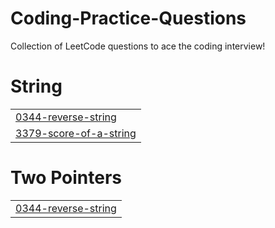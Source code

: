 # Coding-Practice-Questions
Collection of LeetCode questions to ace the coding interview!


# String
|  |
| ------- |
| [0344-reverse-string](https://github.com/siddharthaAgarwal/Coding-Practice-Questions/tree/master/0344-reverse-string) |
| [3379-score-of-a-string](https://github.com/siddharthaAgarwal/Coding-Practice-Questions/tree/master/3379-score-of-a-string) |
# Two Pointers
|  |
| ------- |
| [0344-reverse-string](https://github.com/siddharthaAgarwal/Coding-Practice-Questions/tree/master/0344-reverse-string) |